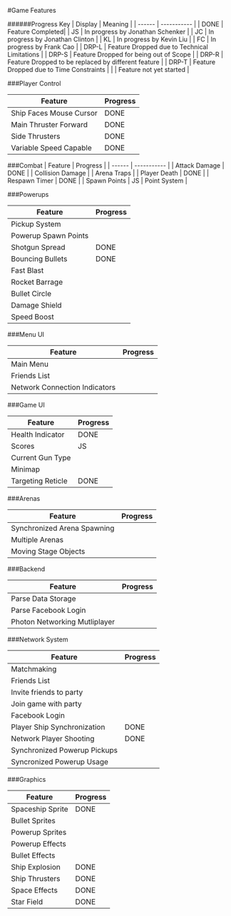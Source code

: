 #Game Features

######Progress Key
| Display | Meaning |
| ------ | ----------- |
| DONE  | Feature Completed|
| JS    | In progress by Jonathan Schenker |
| JC    | In progress by Jonathan Clinton |
| KL    | In progress by Kevin Liu |
| FC    | In progress by Frank Cao |
| DRP-L | Feature Dropped due to Technical Limitations |
| DRP-S | Feature Dropped for being out of Scope |
| DRP-R | Feature Dropped to be replaced by different feature |
| DRP-T | Feature Dropped due to Time Constraints |
|       | Feature not yet started |

###Player Control

| Feature | Progress |
| ------ | ----------- |
| Ship Faces Mouse Cursor | DONE |
| Main Thruster Forward | DONE |
| Side Thrusters | DONE |
| Variable Speed Capable | DONE |

###Combat
| Feature | Progress |
| ------ | ----------- |
| Attack Damage | DONE |
| Collision Damage |
| Arena Traps |
| Player Death | DONE |
| Respawn Timer | DONE |
| Spawn Points | JS
| Point System |

###Powerups

| Feature | Progress |
| ------ | ----------- |
| Pickup System |
| Powerup Spawn Points |
| Shotgun Spread | DONE |
| Bouncing Bullets | DONE |
| Fast Blast |
| Rocket Barrage |
| Bullet Circle |
| Damage Shield |
| Speed Boost |

###Menu UI

| Feature | Progress |
| ------ | ----------- |
| Main Menu |
| Friends List |
| Network Connection Indicators |

###Game UI

| Feature | Progress |
| ------ | ----------- |
| Health Indicator | DONE |
| Scores | JS |
| Current Gun Type |
| Minimap |
| Targeting Reticle | DONE |

###Arenas

| Feature | Progress |
| ------ | ----------- |
| Synchronized Arena Spawning |
| Multiple Arenas |
| Moving Stage Objects |

###Backend

| Feature | Progress |
| ------ | ----------- |
| Parse Data Storage |
| Parse Facebook Login |
| Photon Networking Mutliplayer |

###Network System

| Feature | Progress |
| ------ | ----------- |
| Matchmaking |
| Friends List |
| Invite friends to party |
| Join game with party |
| Facebook Login |
| Player Ship Synchronization | DONE |
| Network Player Shooting | DONE |
| Synchronized Powerup Pickups |
| Syncronized Powerup Usage |

###Graphics

| Feature | Progress |
| ------ | ----------- |
| Spaceship Sprite | DONE |
| Bullet Sprites |
| Powerup Sprites |
| Powerup Effects |
| Bullet Effects |
| Ship Explosion | DONE |
| Ship Thrusters | DONE |
| Space Effects | DONE |
| Star Field | DONE |

